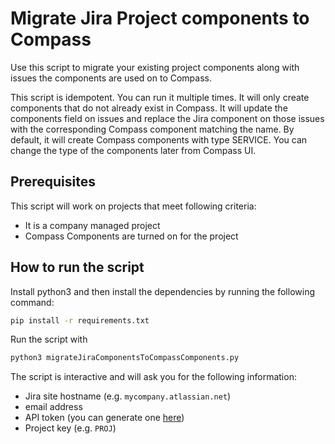# Migrate Jira Project components to Compass

Use this script to migrate your existing project components along with issues the components are used on to Compass.

This script is idempotent. You can run it multiple times.
It will only create components that do not already exist in Compass.
It will update the components field on issues and replace the Jira component on those issues with the corresponding Compass component matching the name. 
By default, it will create Compass components with type SERVICE. 
You can change the type of the components later from Compass UI.

## Prerequisites

This script will work on projects that meet following criteria:

* It is a company managed project
* Compass Components are turned on for the project

## How to run the script
Install python3 and then install the dependencies by running the following command:

```bash
pip install -r requirements.txt
```

Run the script with 

```bash
python3 migrateJiraComponentsToCompassComponents.py
```

The script is interactive and will ask you for the following information:

* Jira site hostname (e.g. `mycompany.atlassian.net`)
* email address
* API token (you can generate one [here](https://id.atlassian.com/manage-profile/security/api-tokens))
* Project key (e.g. `PROJ`)
